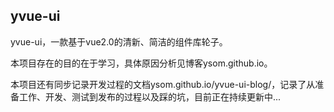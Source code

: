 ## yvue-ui
yvue-ui，一款基于vue2.0的清新、简洁的组件库轮子。

本项目存在的目的在于学习，具体原因分析见博客ysom.github.io。

本项目还有同步记录开发过程的文档ysom.github.io/yvue-ui-blog/，记录了从准备工作、开发、测试到发布的过程以及踩的坑，目前正在持续更新中...